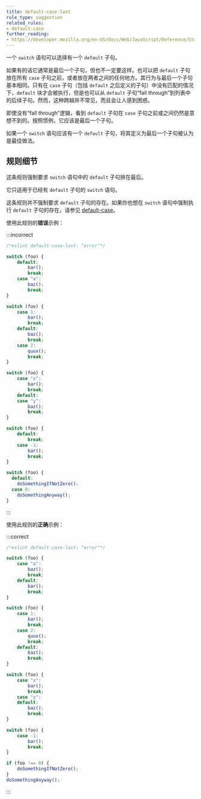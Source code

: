 ```yaml
---
title: default-case-last
rule_type: suggestion
related_rules:
- default-case
further_reading:
- https://developer.mozilla.org/en-US/docs/Web/JavaScript/Reference/Statements/switch
---
```


一个 `switch` 语句可以选择有一个 `default` 子句。

如果有的话它通常是最后一个子句，但也不一定要这样。也可以把 `default` 子句放在所有 `case` 子句之前，或者放在两者之间的任何地方。其行为与最后一个子句基本相同。只有在 `case` 子句（包括 `default` 之后定义的子句）中没有匹配的情况下，`default` 块才会被执行，但是也可以从 `default` 子句“fall through”到列表中的后续子句。然而，这种跨越并不常见，而且会让人感到困惑。

即使没有“fall through”逻辑，看到 `default` 子句在 `case` 子句之前或之间仍然是意想不到的。按照惯例，它应该是最后一个子句。

如果一个 `switch` 语句应该有一个 `default` 子句，将其定义为最后一个子句被认为是最佳做法。

## 规则细节

这条规则强制要求 `switch` 语句中的 `default` 子句排在最后。

它只适用于已经有 `default` 子句的 `switch` 语句。

这条规则并不强制要求 `default` 子句的存在。如果你也想在 `switch` 语句中强制执行 `default` 子句的存在，请参见 [default-case](default-case)。

使用此规则的**错误**示例：

:::incorrect

```js
/*eslint default-case-last: "error"*/

switch (foo) {
    default:
        bar();
        break;
    case "a":
        baz();
        break;
}

switch (foo) {
    case 1:
        bar();
        break;
    default:
        baz();
        break;
    case 2:
        quux();
        break;
}

switch (foo) {
    case "x":
        bar();
        break;
    default:
    case "y":
        baz();
        break;
}

switch (foo) {
    default:
        break;
    case -1:
        bar();
        break;
}

switch (foo) {
  default:
    doSomethingIfNotZero();
  case 0:
    doSomethingAnyway();
}
```

:::

使用此规则的**正确**示例：

:::correct

```js
/*eslint default-case-last: "error"*/

switch (foo) {
    case "a":
        baz();
        break;
    default:
        bar();
        break;
}

switch (foo) {
    case 1:
        bar();
        break;
    case 2:
        quux();
        break;
    default:
        baz();
        break;
}

switch (foo) {
    case "x":
        bar();
        break;
    case "y":
    default:
        baz();
        break;
}

switch (foo) {
    case -1:
        bar();
        break;
}

if (foo !== 0) {
    doSomethingIfNotZero();
}
doSomethingAnyway();
```

:::
